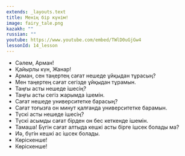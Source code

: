 ```yaml
---
extends: _layouts.text
title: Менің бір күнім!
image: fairy_tale.png
kazakh: ""
russian: ""
youtube: https://www.youtube.com/embed/TWlD0uGjGw4
lessonId: 14_lesson
---
```

- Сәлем, Арман!
- Қайырлы күн, Жанар!
- Арман, сен таңертең сағат нешеде ұйқыдан тұрасың?
- Мен таңертең сағат сегізде ұйқыдан тұрамын.
- Таңғы асты нешеде ішесің?
- Таңғы асты сегіз жарымда ішемін.
- Сағат нешеде университетке барасың?
- Сағат тоғызға он минут қалғанда университетке барамын. 
- Түскі асты нешеде ішесің?
- Түскі асымды сағат бірден он бес кеткенде ішемін.
- Тамаша! Бүгін сағат алтыда кешкі асты бірге ішсек болады ма?
- Иә, бүгін кешкі ас ішсек болады.
- Көріскенше!
- Көріскенше!

